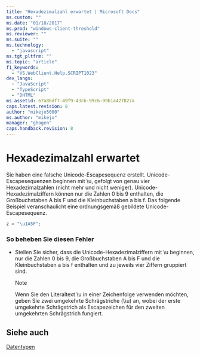 ```yaml
---
title: "Hexadezimalzahl erwartet | Microsoft Docs"
ms.custom: ""
ms.date: "01/18/2017"
ms.prod: "windows-client-threshold"
ms.reviewer: ""
ms.suite: ""
ms.technology: 
  - "javascript"
ms.tgt_pltfrm: ""
ms.topic: "article"
f1_keywords: 
  - "VS.WebClient.Help.SCRIPT1023"
dev_langs: 
  - "JavaScript"
  - "TypeScript"
  - "DHTML"
ms.assetid: 67a86df7-49f9-43cb-99c6-99b1a427827a
caps.latest.revision: 8
author: "mikejo5000"
ms.author: "mikejo"
manager: "ghogen"
caps.handback.revision: 8
---
```

# Hexadezimalzahl erwartet
Sie haben eine falsche Unicode\-Escapesequenz erstellt.  Unicode\-Escapesequenzen beginnen mit \\u, gefolgt von genau vier Hexadezimalzahlen \(nicht mehr und nicht weniger\).  Unicode\-Hexadezimalziffern können nur die Zahlen 0 bis 9 enthalten, die Großbuchstaben A bis F und die Kleinbuchstaben a bis f.  Das folgende Beispiel veranschaulicht eine ordnungsgemäß gebildete Unicode\-Escapesequenz.  
  
```javascript  
z = "\u1A5F";  
```  
  
### So beheben Sie diesen Fehler  
  
-   Stellen Sie sicher, dass die Unicode\-Hexadezimalziffern mit \\u beginnen, nur die Zahlen 0 bis 9, die Großbuchstaben A bis F und die Kleinbuchstaben a bis f enthalten und zu jeweils vier Ziffern gruppiert sind.  
  
    > [!NOTE]
    >  Wenn Sie den Literaltext \\u in einer Zeichenfolge verwenden möchten, geben Sie zwei umgekehrte Schrägstriche \(\\\\u\) an, wobei der erste umgekehrte Schrägstrich als Escapezeichen für den zweiten umgekehrten Schrägstrich fungiert.  
  
## Siehe auch  
 [Datentypen](../../javascript/data-types-javascript.md)